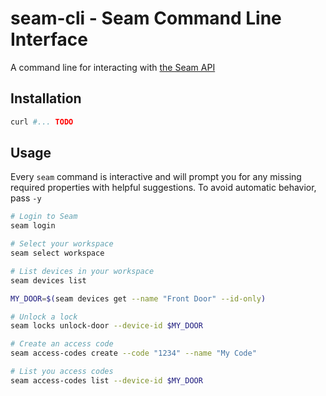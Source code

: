 # seam-cli - Seam Command Line Interface

A command line for interacting with [the Seam API](https://seam.co)

## Installation

```bash
curl #... TODO
```

## Usage

Every `seam` command is interactive and will prompt you for any missing
required properties with helpful suggestions. To avoid automatic behavior,
pass `-y`

```bash
# Login to Seam
seam login

# Select your workspace
seam select workspace

# List devices in your workspace
seam devices list

MY_DOOR=$(seam devices get --name "Front Door" --id-only)

# Unlock a lock
seam locks unlock-door --device-id $MY_DOOR

# Create an access code
seam access-codes create --code "1234" --name "My Code"

# List you access codes
seam access-codes list --device-id $MY_DOOR
```
